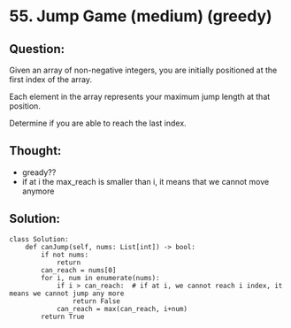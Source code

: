 # 55. Jump Game \(medium\) \(greedy\)

## Question:

Given an array of non-negative integers, you are initially positioned at the first index of the array.

Each element in the array represents your maximum jump length at that position.

Determine if you are able to reach the last index.

## Thought:

* gready??
* if at i the max\_reach is smaller than i, it means that we cannot move anymore

## Solution:

```text
class Solution:
    def canJump(self, nums: List[int]) -> bool:
        if not nums:
            return
        can_reach = nums[0]
        for i, num in enumerate(nums):
            if i > can_reach:  # if at i, we cannot reach i index, it means we cannot jump any more
                return False
            can_reach = max(can_reach, i+num)
        return True
```

